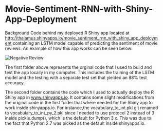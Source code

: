 # Movie-Sentiment-RNN-with-Shiny-App-Deployment
Background Code behind my deployed R Shiny app located at http://thalamus.shinyapps.io/movie_sentiment_rnn_with_shiny_app_deployment containing an LSTM model capable of predicting the sentiment of movie reviews. An example of how this app works can be seen below:

![Negative Review]("Shiny_App_Example_1.png")

The first folder above represents the orginal code that I used to build and test the app locally in my computer. This includes the training of the LSTM model and the testing with a separate test set that yielded an 88% test accuracy.

The second folder contains the code which I used to actually deploy the R Shiny app in www.shinyapps.io. It contains some slight modifications from the original code in the first folder that where needed for the Shiny app to work inside shinyapps.io. For instance,the vocabulary_to_int.pkl git renamed to vocabulary_to_int_py_2.pkl since I needed to use protocol 2 instead of 3 inside pickle.dump(), which is the default for Python 3.x. This was due to the fact that Python 2.7 was picked as the default inside shinyapps.io.
